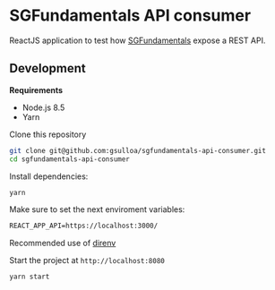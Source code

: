 # SGFundamentals API consumer
ReactJS application to test how [SGFundamentals](https://sgfundamentals.herokuapp.com/) expose a REST API.
## Development

**Requirements**
- Node.js 8.5
- Yarn

Clone this repository
```sh
git clone git@github.com:gsulloa/sgfundamentals-api-consumer.git
cd sgfundamentals-api-consumer
```

Install dependencies:
```sh
yarn
```

Make sure to set the next enviroment variables:
```txt
REACT_APP_API=https://localhost:3000/
```
Recommended use of [direnv](https://github.com/direnv/direnv)

Start the project at ```http://localhost:8080```
```sh
yarn start
```
